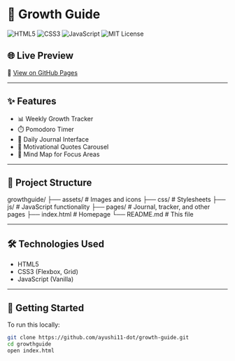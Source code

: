 # 🌱 Growth Guide

![HTML5](https://img.shields.io/badge/HTML5-E34F26?logo=html5&logoColor=white)
![CSS3](https://img.shields.io/badge/CSS3-1572B6?logo=css3&logoColor=white)
![JavaScript](https://img.shields.io/badge/JavaScript-F7DF1E?logo=javascript&logoColor=black)
![MIT License](https://img.shields.io/badge/License-MIT-green.svg)



## 🌐 Live Preview

🚀 [View on GitHub Pages](https://ayushi11-dot.github.io/growth-guide)



---

## ✨ Features

- 📊 Weekly Growth Tracker  
- ⏱️ Pomodoro Timer  
- 📔 Daily Journal Interface  
- 🌟 Motivational Quotes Carousel  
- 🧠 Mind Map for Focus Areas  

---

## 📁 Project Structure

growthguide/
├── assets/ # Images and icons
├── css/ # Stylesheets
├── js/ # JavaScript functionality
├── pages/ # Journal, tracker, and other pages
├── index.html # Homepage
└── README.md # This file


---

## 🛠️ Technologies Used

- HTML5
- CSS3 (Flexbox, Grid)
- JavaScript (Vanilla)

---

## 🚀 Getting Started

To run this locally:

```bash
git clone https://github.com/ayushi11-dot/growth-guide.git
cd growthguide
open index.html






